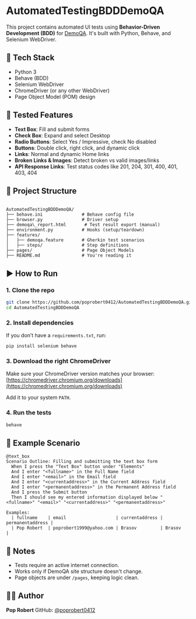 # AutomatedTestingBDDDemoQA

This project contains automated UI tests using **Behavior-Driven Development (BDD)** for [DemoQA](https://demoqa.com/). It's built with Python, Behave, and Selenium WebDriver.

## 🔧 Tech Stack

- Python 3
- Behave (BDD)
- Selenium WebDriver
- ChromeDriver (or any other WebDriver)
- Page Object Model (POM) design

## 🧪 Tested Features

- **Text Box**: Fill and submit forms
- **Check Box**: Expand and select Desktop
- **Radio Buttons**: Select Yes / Impressive, check No disabled
- **Buttons**: Double click, right click, and dynamic click
- **Links**: Normal and dynamic Home links
- **Broken Links & Images**: Detect broken vs valid images/links
- **API Response Links**: Test status codes like 201, 204, 301, 400, 401, 403, 404

## 📁 Project Structure

```

AutomatedTestingBDDDemoQA/
├── behave.ini               # Behave config file
├── browser.py               # Driver setup
├── demoqa\_report.html       # Test result export (manual)
├── environment.py           # Hooks (setup/teardown)
├── features/
│   ├── demoqa.feature       # Gherkin test scenarios
│   ├── steps/               # Step definitions
├── pages/                   # Page Object Models
├── README.md                # You're reading it

````

## ▶️ How to Run

### 1. Clone the repo

```bash
git clone https://github.com/poprobert0412/AutomatedTestingBDDDemoQA.git
cd AutomatedTestingBDDDemoQA
````

### 2. Install dependencies

If you don’t have a `requirements.txt`, run:

```bash
pip install selenium behave
```

### 3. Download the right ChromeDriver

Make sure your ChromeDriver version matches your browser:
[https://chromedriver.chromium.org/downloads](https://chromedriver.chromium.org/downloads)

Add it to your system `PATH`.

### 4. Run the tests

```bash
behave
```

## 📸 Example Scenario

```gherkin
@text_box
Scenario Outline: Filling and submitting the text box form
  When I press the "Text Box" button under "Elements"
  And I enter "<fullname>" in the Full Name field
  And I enter "<email>" in the Email field
  And I enter "<currentaddress>" in the Current Address field
  And I enter "<permanentaddress>" in the Permanent Address field
  And I press the Submit button
  Then I should see my entered information displayed below "<fullname>" "<email>" "<currentaddress>" "<permanentaddress>"

Examples:
  | fullname    | email                   | currentaddress | permanentaddress |
  | Pop Robert  | poprobert1999@yahoo.com | Brasov         | Brasov           |
```

## 🧠 Notes

* Tests require an active internet connection.
* Works only if DemoQA site structure doesn't change.
* Page objects are under `/pages`, keeping logic clean.

## 👨‍💻 Author

**Pop Robert**
GitHub: [@poprobert0412](https://github.com/poprobert0412)
